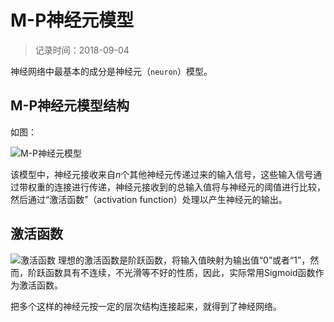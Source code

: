# M-P神经元模型
> 记录时间：2018-09-04

神经网络中最基本的成分是神经元（`neuron`）模型。

## M-P神经元模型结构

如图：

![M-P神经元模型](https://images2015.cnblogs.com/blog/1007623/201707/1007623-20170725171252654-1064098828.png)

该模型中，神经元接收来自$n$个其他神经元传递过来的输入信号，这些输入信号通过带权重的连接进行传递，神经元接收到的总输入值将与神经元的阈值进行比较，然后通过“激活函数”（activation function）处理以产生神经元的输出。

## 激活函数

![激活函数](https://images2015.cnblogs.com/blog/1007623/201707/1007623-20170725171253341-1122102995.png)
理想的激活函数是阶跃函数，将输入值映射为输出值“0”或者“1”，然而，阶跃函数具有不连续，不光滑等不好的性质，因此，实际常用Sigmoid函数作为激活函数。

把多个这样的神经元按一定的层次结构连接起来，就得到了神经网络。

